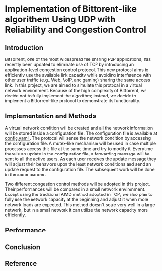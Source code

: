 # Implementation of Bittorent-like algorithem Using UDP with Reliability and Congestion Control

## Introduction
BitTorrent, one of the most widespread file sharing P2P applications, has recently been updated to eliminate use of TCP by introducing an application-level congestion control protocol. 
This new protocol aims to efficiently use the available link capacity while avoiding interference with other user traffic (e.g., Web, VoIP, and gaming) sharing the same access link.
In this project, we are aimed to simulate this protocal in a virtual network environment. Because of the high complexity of Bittorrent, we decide not to fully implement the algorithm; instead,
we decide to implement a Bittorrent-like protocol to demonstrate its functionality. 

## Implementation and Methods
A virtual network condition will be created and all the network information will be stored inside a configuration file. The configuration file is available at <a href="https://github.com/NIICKK/CongestionControl/blob/master/config.yml"> config.yaml </a>. The protocal will sense the network condition by accessing the configuration file.
A mutex-like mechanism will be used in case multiple processes access this file at the same time and try to modify it. Everytime there is an update in the configuration file, a forwarding message will be sent to all the active users. As each user receives the update message they will adjust their behaviors upon the least network conditions and send an update request to the configuration file. The subsequent work will be done in the same manner.

Two different congestion control methods will be adopted in this project. Their performances will be compared in a small network environment. Except using the traditional AIMD method adopted in TCP, we also plan to fully use the network capacity at the beginning and adjust it when more network loads are expected. This method doesn't scale very well in a large network, but in a small network it can utilize the network capacity more efficiently.

## Performance

## Conclusion

## Reference  
